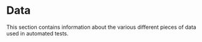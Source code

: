 # Data
This section contains information about the various different pieces of data used in automated tests.